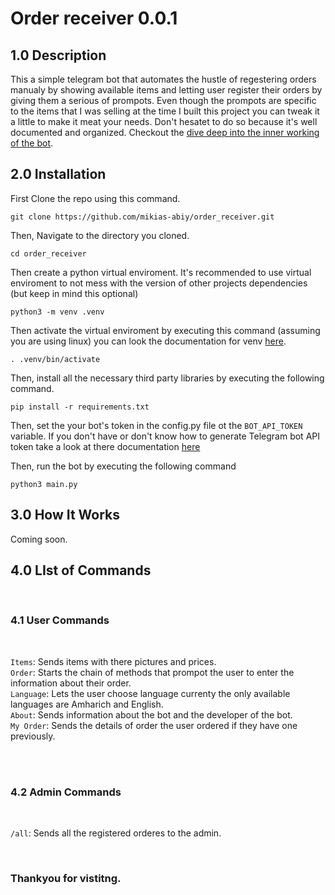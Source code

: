 # Order receiver 0.0.1

## 1.0 Description

This a simple telegram bot that automates the hustle of regestering orders manualy by showing available items and letting user register their orders by giving them a serious of prompots. Even though the prompots are specific to the items that I was selling at the time I built this project you can tweak it a little to make it meat your needs. Don't hesatet to do so because it's well documented and organized. Checkout the [dive deep into the inner working of the bot](#how-it-works).

## 2.0 Installation

First Clone the repo using this command.
```
git clone https://github.com/mikias-abiy/order_receiver.git
```
Then, Navigate to the directory you cloned.
```
cd order_receiver
```

Then create a python virtual enviroment. It's recommended to use virtual enviroment to not mess with the version of other projects dependencies (but keep in mind this optional)
```
python3 -m venv .venv
```

Then activate the virtual enviroment by executing this command (assuming you are using linux)
you can look the documentation for venv [here](https://docs.python.org/3/library/venv.html).
```
. .venv/bin/activate
```

Then, install all the necessary third party libraries by executing the following command.
```
pip install -r requirements.txt
```

Then, set the your bot's token in the config.py file ot the `BOT_API_TOKEN` variable. If you don't have or don't know how to generate Telegram bot API token take a look at there documentation [here](https://core.telegram.org/bots/tutorial#obtain-your-bot-token)

Then, run the bot by executing the following command
```
python3 main.py
```

## 3.0 How It Works

Coming soon.

## 4.0 LIst of Commands
<br>

### 4.1 User Commands

<br>

`Items`: Sends items with there pictures and prices.<br>
`Order`: Starts the chain of methods that prompot the user to enter the information about their order.<br>
`Language`: Lets the user choose language currenty the only available languages are Amharich and English.<br>
`About`: Sends information about the bot and the developer of the bot.<br>
`My Order`: Sends the details of order the user ordered if they have one previously.<br>

<br>
<br>

### 4.2 Admin Commands

<br>

`/all`: Sends all the registered orderes to the admin.

<br>

### Thankyou for vistitng.